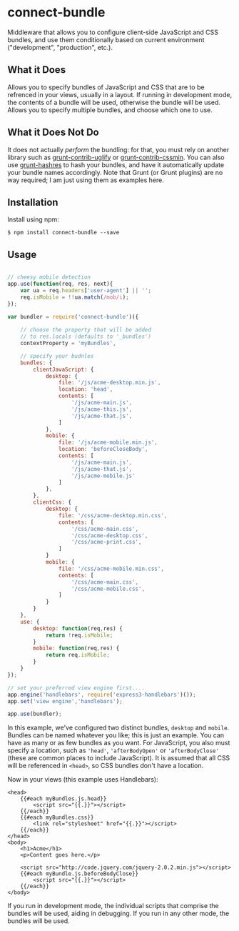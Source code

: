 # connect-bundle

Middleware that allows you to configure client-side JavaScript and CSS bundles, and use them conditionally based on current environment ("development", "production", etc.).

## What it Does

Allows you to specify bundles of JavaScript and CSS that are to be refrenced in your views, usually in a layout.  If running in development mode, the contents of a bundle will be used, otherwise the bundle will be used.  Allows you to specify multiple bundles, and choose which one to use.

## What it Does Not Do

It does not actually _perform_ the bundling: for that, you must rely on another library such as [grunt-contrib-uglify](https://github.com/gruntjs/grunt-contrib-uglify) or [grunt-contrib-cssmin](https://github.com/gruntjs/grunt-contrib-cssmin).  You can also use [grunt-hashres](https://github.com/Luismahou/grunt-hashres) to hash your bundles, and have it automatically update your bundle names accordingly.  Note that Grunt (or Grunt plugins) are no way required; I am just using them as examples here.

## Installation

Install using npm:

```
$ npm install connect-bundle --save
```

## Usage

```javascript

// cheesy mobile detection
app.use(function(req, res, next){
	var ua = req.headers['user-agent'] || '';
	req.isMobile = !!ua.match(/mob/i);
});

var bundler = require('connect-bundle')({
	
	// choose the property that will be added 
	// to res.locals (defaults to '_bundles')
	contextProperty = 'myBundles',

	// specify your budnles
	bundles: {
		clientJavaScript: {
			desktop: {
				file: '/js/acme-desktop.min.js',
				location: 'head',
				contents: [
					'/js/acme-main.js',
					'/js/acme-this.js',
					'/js/acme-that.js',
				]
			},
			mobile: {
				file: '/js/acme-mobile.min.js',
				location: 'beforeCloseBody',
				contents: [
					'/js/acme-main.js',
					'/js/acme-that.js',
					'/js/acme-mobile.js'
				]
			},
		},
		clientCss: {
			desktop: {
				file: '/css/acme-desktop.min.css',
				contents: [
					'/css/acme-main.css',
					'/css/acme-desktop.css',
					'/css/acme-print.css',
				]
			}
			mobile: {
				file: '/css/acme-mobile.min.css',
				contents: [
					'/css/acme-main.css',
					'/css/acme-mobile.css',
				]
			}
		}
	},
	use: {
		desktop: function(req,res) {
			return !req.isMobile;
		}
		mobile: function(req,res) {
			return req.isMobile;
		}
	}
});

// set your preferred view engine first....
app.engine('handlebars', require('express3-handlebars')());
app.set('view engine','handlebars');

app.use(bundler);
```

In this example, we've configured two distinct bundles, `desktop` and `mobile`.  Bundles can be named whatever you like; this is just an example.  You can have as many or as few bundles as you want.  For JavaScript, you also must specify a location, such as `'head'`, `'afterBodyOpen'` or `'afterBodyClose'` (these are common places to include JavaScript).  It is assumed that all CSS will be referenced in `<head>`, so CSS bundles don't have a location.

Now in your views (this example uses Handlebars):

```
<head>
	{{#each myBundles.js.head}}
		<script src="{{.}}"></script>
	{{/each}}
	{{#each myBundles.css}}
		<link rel="stylesheet" href="{{.}}"></script>
	{{/each}}
</head>
<body>
	<h1>Acme</h1>
	<p>Content goes here.</p>

	<script src="http://code.jquery.com/jquery-2.0.2.min.js"></script>
	{{#each myBundle.js.beforeBodyClose}}
		<script src="{{.}}"></script>
	{{/each}}
</body>
```

If you run in development mode, the individual scripts that comprise the bundles will be used, aiding in debugging.  If you run in any other mode, the bundles will be used.
